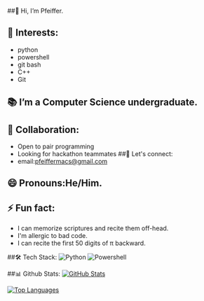 ##👋 Hi, I’m Pfeiffer.
## 👀 Interests:
- python
- powershell
- git bash
- C++
- Git
## 📚 I’m a Computer Science undergraduate.
## 🦾 Collaboration:
- Open to pair programming
- Looking for hackathon teammates
##🔗 Let's connect:
- email:pfeiffermacs@gmail.com
## 😄 Pronouns:He/Him.
## ⚡ Fun fact:
- I can memorize scriptures and recite them off-head.
- I'm allergic to bad code.
- I can recite the first 50 digits of π backward.

##🛠️ Tech Stack:
![Python](https://img.shields.io/badge/Python-3776AB?style=flat&logo=python&logoColor=white)
![Powershell](https://img.shields.io/badge/Powershell-F7DF1E?style=flat&logo=powershell&logoColor=black)

##📊 Github Stats:
[![GitHub Stats](https://github-readme-stats.vercel.app/api?username=pfeiifer&show_icons=true&theme=radical)](https://github.com/pfeiifer)

[![Top Languages](https://github-readme-stats.vercel.app/api/top-langs/?username=pfeiifer&layout=compact&theme=radical)](https://github.com/pfeiifer)

<!---
pfeiffer/pfeiffer is a ✨ special ✨ repository because its `README.md` (this file) appears on your GitHub profile.
You can click the Preview link to take a look at your changes.
--->
